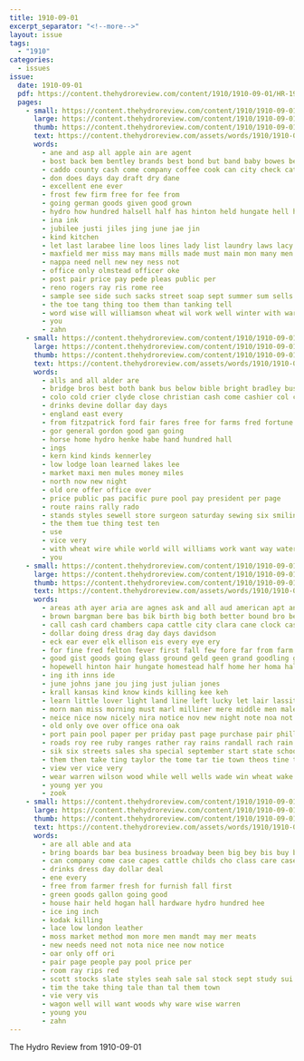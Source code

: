 ```yaml
---
title: 1910-09-01
excerpt_separator: "<!--more-->"
layout: issue
tags:
  - "1910"
categories:
  - issues
issue:
  date: 1910-09-01
  pdf: https://content.thehydroreview.com/content/1910/1910-09-01/HR-1910-09-01.pdf
  pages:
    - small: https://content.thehydroreview.com/content/1910/1910-09-01/small/HR-1910-09-01-01.jpg
      large: https://content.thehydroreview.com/content/1910/1910-09-01/large/HR-1910-09-01-01.jpg
      thumb: https://content.thehydroreview.com/content/1910/1910-09-01/thumbnails/HR-1910-09-01-01.jpg
      text: https://content.thehydroreview.com/assets/words/1910/1910-09-01/HR-1910-09-01-01.txt
      words:
        - ane and asp all apple ain are agent
        - bost back bem bentley brands best bond but band baby bowes better brin both bring bank bread bars
        - caddo county cash come company coffee cook can city check cat cockrell
        - don does days day draft dry dane
        - excellent ene ever
        - frost few firm free for fee from
        - going german goods given good grown
        - hydro how hundred halsell half has hinton held hungate hell hands homa
        - ina ink
        - jubilee justi jiles jing june jae jin
        - kind kitchen
        - let last larabee line loos lines lady list laundry laws lacy lively lawton
        - maxfield mer miss may mans mills made must main mon many men miller
        - nappa need nell new ney ness not
        - office only olmstead officer oke
        - post pair price pay pede pleas public per
        - reno rogers ray ris rome ree
        - sample see side such sacks street soap sept summer sum sells sell safe silver som saturday schools special snyder say shall sous store short sales set show state
        - the toe tang thing too them than tanking tell
        - word wise will williamson wheat wil work well winter with warren
        - you
        - zahn
    - small: https://content.thehydroreview.com/content/1910/1910-09-01/small/HR-1910-09-01-02.jpg
      large: https://content.thehydroreview.com/content/1910/1910-09-01/large/HR-1910-09-01-02.jpg
      thumb: https://content.thehydroreview.com/content/1910/1910-09-01/thumbnails/HR-1910-09-01-02.jpg
      text: https://content.thehydroreview.com/assets/words/1910/1910-09-01/HR-1910-09-01-02.txt
      words:
        - alls and all alder are
        - bridge bros best both bank bus below bible bright bradley business brown
        - colo cold crier clyde close christian cash come cashier col car city church can
        - drinks devine dollar day days
        - england east every
        - from fitzpatrick ford fair fares free for farms fred fortune
        - gor general gordon good gan going
        - horse home hydro henke habe hand hundred hall
        - ings
        - kern kind kinds kennerley
        - low lodge loan learned lakes lee
        - market maxi men mules money miles
        - north now new night
        - old ore offer office over
        - price public pas pacific pure pool pay president per page
        - route rains rally rado
        - stands styles sewell store surgeon saturday sewing six smiling sept see smooth south stand stable shows sale sell school summer solid save spare scott second
        - the them tue thing test ten
        - use
        - vice very
        - with wheat wire while world will williams work want way waters
        - you
    - small: https://content.thehydroreview.com/content/1910/1910-09-01/small/HR-1910-09-01-03.jpg
      large: https://content.thehydroreview.com/content/1910/1910-09-01/large/HR-1910-09-01-03.jpg
      thumb: https://content.thehydroreview.com/content/1910/1910-09-01/thumbnails/HR-1910-09-01-03.jpg
      text: https://content.thehydroreview.com/assets/words/1910/1910-09-01/HR-1910-09-01-03.txt
      words:
        - areas ath ayer aria are agnes ask and all aud american apt anda alexander ales alfalfa abe allen ain able alls ana
        - brown bargman bere bas bik birth big both better bound bro been bank bias brother bible buggy brings business bev but bills bear boys beco bros best bring ber bali brick bea boat bale back bein bon black
        - call cash card chambers capa cattle city clara cane clock case cobb collins can coe class cap con corn came cluett clemens come close combs collier cee creek cashier chiles counts col
        - dollar doing dress drag day days davidson
        - eck ear ever elk ellison eis every eye ery
        - for fine fred felton fever first fall few fore far from farm farmer front friday fair free fed
        - good gist goods going glass ground geld geen grand goodling gang
        - hopewell hinton hair hungate homestead half home her homa hallie haskell held head horse henke how helge hard holder hen had hove hand harness heen har herold helt hydro health hardware him has hill henkes
        - ing ith inns ide
        - june johns jane jou jing just julian jones
        - krall kansas kind know kinds killing kee keh
        - learn little lover light land line left lucky let lair lassiter lewis lad lines last look lola
        - morn man miss morning must marl milliner mere middle men malet mor mare mowe mon merit mom made means missouri may more mis monday mer market mast maxwell
        - neice nice now nicely nira notice nov new night note noa not nurse nose need nissan noy
        - old only ove over office ona oak
        - port pain pool paper per priday past page purchase pair phillipi part present pint pure plan place pot pope plows piece payment
        - roads roy ree ruby ranges rather ray rains randall rach rain road ready regular rei risk rani
        - sik six streets sales sha special september start state school street south seas sins shoe sick silk smith sal swan sell season seed sat she stage surprise stutsman saving speaks see styles straw stata standard sider solid shirts saturday studebaker shows stock sen slow store sow shy son show snyder sunday short sikes springs sept stove send syme swartzendruber
        - them then take ting taylor the tome tar tie town theos tine taken ties tock than tor tips thomas thralls turn ted tes
        - view ver vice very
        - wear warren wilson wood while well wells wade win wheat wake wilds went walter weeks wife why with want was work worth wire west wages will wal week williams woods weare
        - young yer you
        - zook
    - small: https://content.thehydroreview.com/content/1910/1910-09-01/small/HR-1910-09-01-04.jpg
      large: https://content.thehydroreview.com/content/1910/1910-09-01/large/HR-1910-09-01-04.jpg
      thumb: https://content.thehydroreview.com/content/1910/1910-09-01/thumbnails/HR-1910-09-01-04.jpg
      text: https://content.thehydroreview.com/assets/words/1910/1910-09-01/HR-1910-09-01-04.txt
      words:
        - are all able and ata
        - bring boards bar bea business broadway been big bey bis buy butter bros bales bere boer barber bright
        - can company come case capes cattle childs cho class care cases
        - drinks dress day dollar deal
        - ene every
        - free from farmer fresh for furnish fall first
        - green goods gallon going good
        - house hair held hogan hall hardware hydro hundred hee
        - ice ing inch
        - kodak killing
        - lace low london leather
        - moss market method mon more men mandt may mer meats
        - new needs need not nota nice nee now notice
        - oar only off ori
        - pair page people pay pool price per
        - room ray rips red
        - scott stocks slate styles seah sale sal stock sept study sui see suit special sutin soon school sales suits soe stuff saving still seo store september save
        - tim the take thing tale than tal them town
        - vie very vis
        - wagon well will want woods why ware wise warren
        - young you
        - zahn
---
```


The Hydro Review from 1910-09-01

<!--more-->

